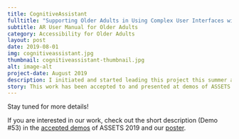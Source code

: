 ```yaml
---
title: CognitiveAssistant
fulltitle: "Supporting Older Adults in Using Complex User Interfaces with Augmented Reality"
subtitle: AR User Manual for Older Adults
category: Accessibility for Older Adults
layout: post
date: 2019-08-01
img: cognitiveassistant.jpg
thumbnail: cognitiveassistant-thumbnail.jpg
alt: image-alt
project-date: August 2019
description: I initiated and started leading this project this summer at the beginning of my master's program, and have been actively working on it since then. 
story: This work has been accepted to and presented at demos of ASSETS 2019, and I'm currently working on a paper submission of the work to IMWUT.
---
```


Stay tuned for more details! 

If you are interested in our work, check out the short description (Demo #53) in the [accepted demos](https://assets19.sigaccess.org/accepted_posters.html#wednesday_demos) of ASSETS 2019 and our [poster]({{site.baseurl}}/files/projects/cogassist/poster.pdf). 